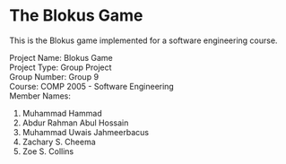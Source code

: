 <h1>The Blokus Game</h1>

This is the Blokus game implemented for a software engineering course. 

<p>
Project Name: Blokus Game </br>
Project Type: Group Project </br>
Group Number: Group 9 </br>
Course: COMP 2005 - Software Engineering </br>
Member Names: </p>
<ol>
  <li>Muhammad Hammad</li>
  <li>Abdur Rahman Abul Hossain</li>
  <li>Muhammad Uwais Jahmeerbacus</li>
  <li>Zachary S. Cheema</li>
  <li>Zoe S. Collins</li>	
<ol>

